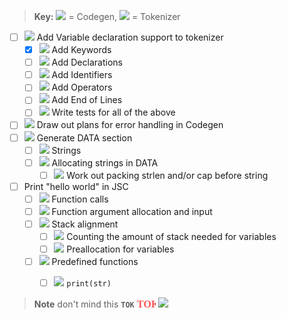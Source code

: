 
> **Key:** ![](https://img.shields.io/badge/-CDG-%23627ffa) = Codegen, ![](https://img.shields.io/badge/-TOK-%23fd5355) = Tokenizer

- [ ] ![](https://img.shields.io/badge/-TOK-%23fd5355) Add Variable declaration support to tokenizer
	- [x] ![](https://img.shields.io/badge/-TOK-%23fd5355) Add Keywords
	- [ ] ![](https://img.shields.io/badge/-TOK-%23fd5355) Add Declarations
	- [ ] ![](https://img.shields.io/badge/-TOK-%23fd5355) Add Identifiers
	- [ ] ![](https://img.shields.io/badge/-TOK-%23fd5355) Add Operators
	- [ ] ![](https://img.shields.io/badge/-TOK-%23fd5355) Add End of Lines
	- [ ] ![](https://img.shields.io/badge/-TOK-%23fd5355) Write tests for all of the above
- [ ] ![](https://img.shields.io/badge/-CDG-%23627ffa) Draw out plans for error handling in Codegen
- [ ] ![](https://img.shields.io/badge/-CDG-%23627ffa) Generate DATA section
	- [ ] ![](https://img.shields.io/badge/-TOK-%23fd5355) Strings
	- [ ] ![](https://img.shields.io/badge/-CDG-%23627ffa) Allocating strings in DATA
		- [ ] ![](https://img.shields.io/badge/-CDG-%23627ffa) Work out packing strlen and/or cap before string
- [ ] Print "hello world" in JSC
	- [ ] ![](https://img.shields.io/badge/-TOK-%23fd5355) Function calls
	- [ ] ![](https://img.shields.io/badge/-CDG-%23627ffa) Function argument allocation and input
	- [ ] ![](https://img.shields.io/badge/-CDG-%23627ffa) Stack alignment
		- [ ] ![](https://img.shields.io/badge/-CDG-%23627ffa) Counting the amount of stack needed for variables
		- [ ] ![](https://img.shields.io/badge/-CDG-%23627ffa) Preallocation for variables
	- [ ] ![](https://img.shields.io/badge/-CDG-%23627ffa) Predefined functions
		- [ ] ![](https://img.shields.io/badge/-CDG-%23627ffa) `print(str)`


> __Note__
> don't mind this
> **`TOK`**
> <svg width="30" height="16"><text font-size="16" font-weight="bold" font-family="Roboto Mono" x="0" y="16" fill="#fd5355">TOK</text></svg>
> ![](https://img.shields.io/badge/-TOK-%23fd5355)
